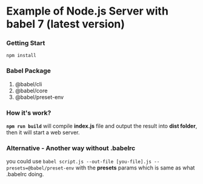 
# Example of Node.js Server with babel 7 (latest version)

### Getting Start

`npm install`

### Babel Package
1. @babel/cli
2. @babel/core
3. @babel/preset-env


### How it's work?
**`npm run build`** will compile **index.js** file and output the result into **dist folder**, then it will start a web server.

### Alternative - Another way without **.babelrc**
you could use `babel script.js --out-file [you-file].js --presets=@babel/preset-env` with the **presets** params which is same as what .babelrc doing.
